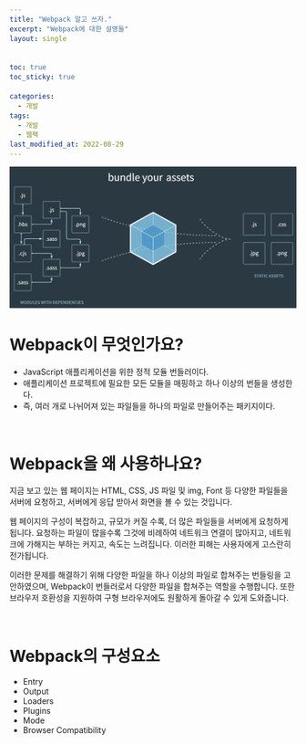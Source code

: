```yaml
---
title: "Webpack 알고 쓰자."
excerpt: "Webpack에 대한 설명들"
layout: single


toc: true
toc_sticky: true

categories:
  - 개발
tags:
  - 개발
  - 웹팩
last_modified_at: 2022-08-29 
---
```


![Webpack](/assets/images/posts/22.08.29/웹팩.png)

# Webpack이 무엇인가요?

- JavaScript 애플리케이션을 위한 정적 모듈 번들러이다.
- 애플리케이션 프로젝트에 필요한 모든 모듈을 매핑하고 하나 이상의 번들을 생성한다.
- 즉, 여러 개로 나뉘어져 있는 파일들을 하나의 파일로 만들어주는 패키지이다.

<br/>

# Webpack을 왜 사용하나요?

지금 보고 있는 웹 페이지는 HTML, CSS, JS 파일 및 img, Font 등 다양한 파일들을 서버에 요청하고, 서버에게 응답 받아서 화면을 볼 수 있는 것입니다.  

웹 페이지의 구성이 복잡하고, 규모가 커질 수록, 더 많은 파일들을 서버에게 요청하게 됩니다. 요청하는 파일이 많을수록 그것에 비례하여 네트워크 연결이 많아지고, 네트워크에 가해지는 부하는 커지고, 속도는 느려집니다. 이러한 피해는 사용자에게 고스란히 전가됩니다.  

이러한 문제를 해결하기 위해 다양한 파일을 하나 이상의 파일로 합쳐주는 번들링을 고안하였으며, Webpack이 번들러로서 다양한 파일을 합쳐주는 역할을 수행합니다. 또한 브라우저 호환성을 지원하여 구형 브라우저에도 원활하게 돌아갈 수 있게 도와줍니다.

<br/>

# Webpack의 구성요소

- Entry
- Output
- Loaders
- Plugins
- Mode
- Browser Compatibility
